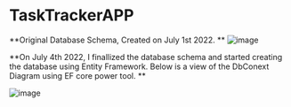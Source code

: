 # TaskTrackerAPP

**Original Database Schema, Created on July 1st 2022.
**
![image](https://user-images.githubusercontent.com/20098669/177222710-c2856cd8-a22b-4e4f-b880-bfeac4e8b353.png)

**On July 4th 2022, I finallized the database schema and started creating the database using Entity Framework. Below is a view of the DbConext Diagram using EF core power tool.
**

![image](https://user-images.githubusercontent.com/20098669/177223274-66fbaf8c-fa37-4109-a225-e762fa920504.png)
